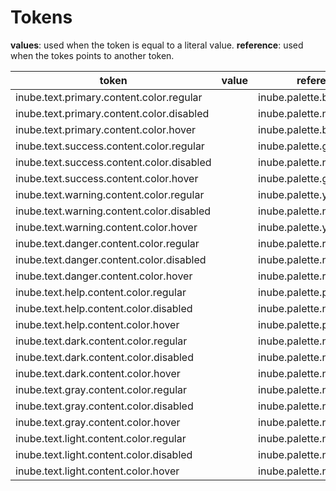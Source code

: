 # Tokens

**values**: used when the token is equal to a literal value.
**reference**: used when the tokes points to another token.

| token                                     | value | reference                  |
| ----------------------------------------- | ----- | -------------------------- |
| inube.text.primary.content.color.regular  |       | inube.palette.blue.b400    |
| inube.text.primary.content.color.disabled |       | inube.palette.neutral.n90  |
| inube.text.primary.content.color.hover    |       | inube.palette.blue.b300    |
| inube.text.success.content.color.regular  |       | inube.palette.green.g400   |
| inube.text.success.content.color.disabled |       | inube.palette.neutral.n90  |
| inube.text.success.content.color.hover    |       | inube.palette.green.g300   |
| inube.text.warning.content.color.regular  |       | inube.palette.yellow.y400  |
| inube.text.warning.content.color.disabled |       | inube.palette.neutral.n90  |
| inube.text.warning.content.color.hover    |       | inube.palette.yellow.y300  |
| inube.text.danger.content.color.regular   |       | inube.palette.red.r400     |
| inube.text.danger.content.color.disabled  |       | inube.palette.neutral.n90  |
| inube.text.danger.content.color.hover     |       | inube.palette.red.r300     |
| inube.text.help.content.color.regular     |       | inube.palette.purple.p400  |
| inube.text.help.content.color.disabled    |       | inube.palette.neutral.n90  |
| inube.text.help.content.color.hover       |       | inube.palette.purple.p300  |
| inube.text.dark.content.color.regular     |       | inube.palette.neutral.n900 |
| inube.text.dark.content.color.disabled    |       | inube.palette.neutral.n90  |
| inube.text.dark.content.color.hover       |       | inube.palette.neutral.n500 |
| inube.text.gray.content.color.regular     |       | inube.palette.neutral.n300 |
| inube.text.gray.content.color.disabled    |       | inube.palette.neutral.n90  |
| inube.text.gray.content.color.hover       |       | inube.palette.neutral.n100 |
| inube.text.light.content.color.regular    |       | inube.palette.neutral.n10  |
| inube.text.light.content.color.disabled   |       | inube.palette.neutral.n90  |
| inube.text.light.content.color.hover      |       | inube.palette.neutral.n0   |
